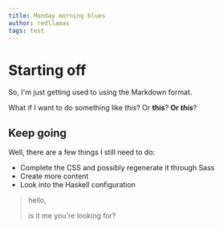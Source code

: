 ```yaml
---
title: Monday morning blues
author: redllamas
tags: test
---
```


# Starting off

So, I'm just getting used to using the Markdown format.

What if I want to do something like *this*? Or **this**? **Or _this_**?

## Keep going

Well, there are a few things I still need to do:

- Complete the CSS and possibly regenerate it through Sass
- Create more content
- Look into the Haskell configuration

> hello,
>
> is it me you're looking for?